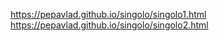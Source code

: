 https://pepavlad.github.io/singolo/singolo1.html 
https://pepavlad.github.io/singolo/singolo2.html 
